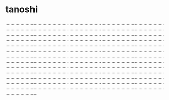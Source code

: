 # tanoshi
.....................................................................................................................................................................................................................................................................................................................................................................................................................................................................................................................................................................................................................................................................................................................................................................................................................................................................................................................................................................................................................................................................................................................................................................................................................................................................................................................................................................................................................................................................................................................................................................................................................................................................................................